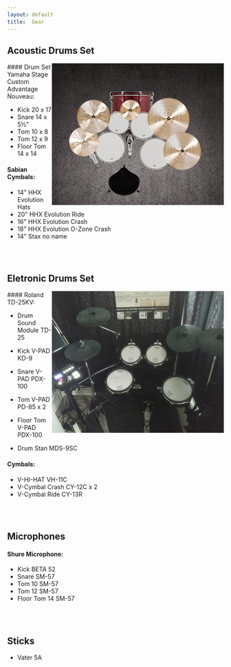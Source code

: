 ```yaml
---
layout: default
title:  Gear
---
```


## Acoustic Drums Set

<img class="photo" style="float:right;" src="image/zestaw.jpg" />
#### Drum Set Yamaha Stage Custom Advantage Nouveau:

* Kick 20 x 17
* Snare 14 x 5½"
* Tom 10 x 8 
* Tom 12 x 9
* Floor Tom 14 x 14

#### Sabian Cymbals:

* 14" HHX Evolution Hats 
* 20" HHX Evolution Ride 
* 16" HHX Evolution Crash 
* 18" HHX Evolution O-Zone Crash 
* 14" Stax no name 

<br><br>

## Eletronic Drums Set

<img class="photo" style="float:right;" src="image/rolandtd25visual.jpg" />
#### Roland TD-25KV:

* Drum Sound Module TD-25

* Kick V-PAD KD-9
* Snare V-PAD PDX-100
* Tom V-PAD PD-85 x 2
* Floor Tom V-PAD PDX-100
* Drum Stan MDS-9SC

#### Cymbals:

* V-HI-HAT VH-11C  
* V-Cymbal Crash CY-12C x 2  
* V-Cymbal Ride CY-13R 

<br><br>

## Microphones

#### Shure Microphone:

* Kick BETA 52
* Snare SM-57
* Tom 10 SM-57
* Tom 12 SM-57
* Floor Tom 14 SM-57

<br><br>

## Sticks

* Vater 5A